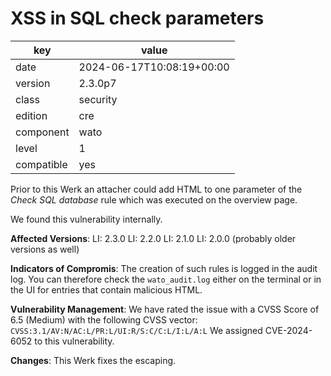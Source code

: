 [//]: # (werk v2)
# XSS in SQL check parameters

key        | value
---------- | ---
date       | 2024-06-17T10:08:19+00:00
version    | 2.3.0p7
class      | security
edition    | cre
component  | wato
level      | 1
compatible | yes


Prior to this Werk an attacher could add HTML to one parameter of the *Check SQL database* rule which was executed on the overview page.

We found this vulnerability internally.

**Affected Versions**:
LI: 2.3.0
LI: 2.2.0
LI: 2.1.0
LI: 2.0.0 (probably older versions as well)

**Indicators of Compromis**:
The creation of such rules is logged in the audit log. You can therefore check the `wato_audit.log` either on the terminal or in the UI for entries that contain malicious HTML.

**Vulnerability Management**:
We have rated the issue with a CVSS Score of 6.5 (Medium) with the following CVSS vector: `CVSS:3.1/AV:N/AC:L/PR:L/UI:R/S:C/C:L/I:L/A:L`
We assigned CVE-2024-6052 to this vulnerability.

**Changes**:
This Werk fixes the escaping.

